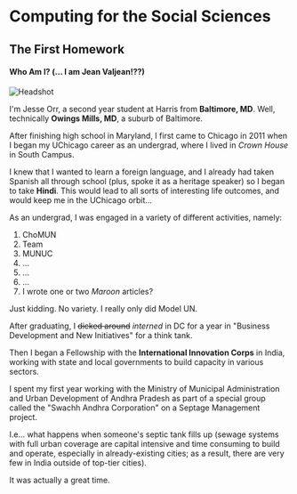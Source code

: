 # Computing for the Social Sciences
## The First Homework

#### Who Am I? (... I am Jean Valjean!??)

![Headshot](C:/Users/Jesse/Pictures/Headshots/Dhruv_Headshot.jpeg)

I'm Jesse Orr, a second year student at Harris from **Baltimore, MD**.  Well, technically **Owings Mills, MD**, a suburb of Baltimore.

After finishing high school in Maryland, I first came to Chicago in 2011 when I began my UChicago career as an undergrad, where I lived in *Crown House* in South Campus.

I knew that I wanted to learn a foreign language, and I already had taken Spanish all through school (plus, spoke it as a heritage speaker) so I began to take **Hindi**.  This would lead to all sorts of interesting life outcomes, and would keep me in the UChicago orbit...

As an undergrad, I was engaged in a variety of different activities, namely:

1. ChoMUN
2. Team
3. MUNUC
4. ...
5. ...
6. ...
7. I wrote one or two *Maroon* articles?

Just kidding. No variety.  I really only did Model UN.

After graduating, I ~~dicked around~~ *interned* in DC for a year in "Business Development and New Initiatives" for a think tank.

Then I began a Fellowship with the **International Innovation Corps** in India, working with state and local governments to build capacity in various sectors.

I spent my first year working with the Ministry of Municipal Administration and Urban Development of Andhra Pradesh as part of a special group called the "Swachh Andhra Corporation" on a Septage Management project.

I.e... what happens when someone's septic tank fills up (sewage systems with full urban coverage are capital intensive and time consuming to build and operate, especially in already-existing cities; as a result, there are very few in India outside of top-tier cities).

It was actually a great time.